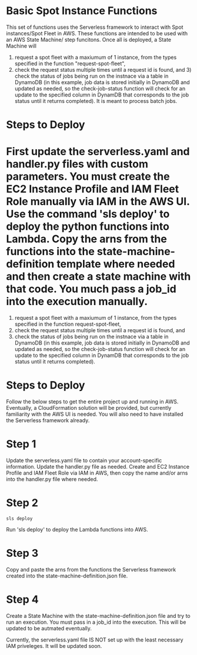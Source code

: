 # Basic Spot Instance Functions

This set of functions uses the Serverless framework to interact with Spot instances/Spot Fleet in AWS. These functions
are intended to be used with an AWS State Machine/ step funcitons. Once all is deployed, a State Machine will
1) request a spot fleet with a maxiumum of 1 instance, from the types specified in the function "request-spot-fleet",
2) check the request status multiple times until a request id is found, and 3) check the status of jobs being run
on the instnace via a table in DynamoDB (in this example, job data is stored initially in DynamoDB and updated as
needed, so the check-job-status function will check for an update to the specified column in DynamDB that corresponds
to the job status until it returns completed). It is meant to process batch jobs.


# Steps to Deploy
First update the serverless.yaml and handler.py files with custom parameters. You must create the EC2 Instance Profile
and IAM Fleet Role manually via IAM in the AWS UI. Use the command 'sls deploy' to deploy the python functions into
Lambda. Copy the arns from the functions into the state-machine-definition template where needed and then 
create a state machine with that code. You much pass a job_id into the execution manually.
=======
1) request a spot fleet with a maxiumum of 1 instance, from the types specified in the function request-spot-fleet,
2) check the request status multiple times until a request id is found, and
3) check the status of jobs being run on the instnace via a table in DynamoDB (in this example, job data is stored initially in DynamoDB and updated as needed, so the check-job-status function will check for an update to the specified column in DynamDB that corresponds to the job status until it returns completed).


# Steps to Deploy
Follow the below steps to get the entire project up and running in AWS. Eventually, a CloudFormation solution will be
provided, but currently familiarity with the AWS UI is needed. You will also need to have installed the Serverless framework
already.

# Step 1

Update the serverless.yaml file to contain your account-specific information. Update the handler.py file as needed.
Create and EC2 Instance Profile and IAM Fleet Role via IAM in AWS, then copy the name and/or arns into the handler.py file
where needed.

# Step 2
```
sls deploy
```
Run 'sls deploy' to deploy the Lambda functions into AWS.

# Step 3
Copy and paste the arns from the functions the Serverless framework created into the state-machine-definition.json file.

# Step 4
Create a State Machine with the state-machine-definition.json file and try to run an execution. You must pass in a job_id
into the execution. This will be updated to be autmated eventually.

Currently, the serverless.yaml file IS NOT set up with the least necessary IAM priveleges. It will be updated soon.
